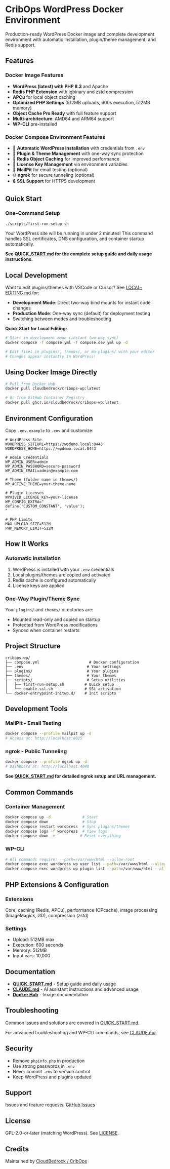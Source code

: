 # CribOps WordPress Docker Environment

Production-ready WordPress Docker image and complete development environment with automatic installation, plugin/theme management, and Redis support.

## Features

### Docker Image Features

- **WordPress (latest) with PHP 8.3** and Apache
- **Redis PHP Extension** with igbinary and zstd compression
- **APCu** for local object caching
- **Optimized PHP Settings** (512MB uploads, 600s execution, 512MB memory)
- **Object Cache Pro Ready** with full feature support
- **Multi-architecture**: AMD64 and ARM64 support
- **WP-CLI** pre-installed

### Docker Compose Environment Features

- 🎯 **Automatic WordPress Installation** with credentials from `.env`
- 🔌 **Plugin & Theme Management** with one-way sync protection
- 💾 **Redis Object Caching** for improved performance
- 🔑 **License Key Management** via environment variables
- 📧 **MailPit** for email testing (optional)
- 🌐 **ngrok** for secure tunneling (optional)
- 🔒 **SSL Support** for HTTPS development

## Quick Start

### One-Command Setup

```bash
./scripts/first-run-setup.sh
```

Your WordPress site will be running in under 2 minutes! This command handles SSL certificates, DNS configuration, and container startup automatically.

**See [QUICK_START.md](QUICK_START.md) for the complete setup guide and daily usage instructions.**

## Local Development

Want to edit plugins/themes with VSCode or Cursor? See [LOCAL-EDITING.md](LOCAL-EDITING.md) for:

- **Development Mode**: Direct two-way bind mounts for instant code changes
- **Production Mode**: One-way sync (default) for deployment testing
- Switching between modes and troubleshooting

**Quick Start for Local Editing:**

```bash
# Start in development mode (instant two-way sync)
docker compose -f compose.yml -f compose.dev.yml up -d

# Edit files in plugins/, themes/, or mu-plugins/ with your editor
# Changes appear instantly in WordPress!
```

## Using Docker Image Directly

```bash
# Pull from Docker Hub
docker pull cloudbedrock/cribops-wp:latest

# Or from GitHub Container Registry
docker pull ghcr.io/cloudbedrock/cribops-wp:latest
```

## Environment Configuration

Copy `.env.example` to `.env` and customize:

```env
# WordPress Site
WORDPRESS_SITEURL=https://wpdemo.local:8443
WORDPRESS_HOME=https://wpdemo.local:8443

# Admin Credentials
WP_ADMIN_USER=admin
WP_ADMIN_PASSWORD=secure-password
WP_ADMIN_EMAIL=admin@example.com

# Theme (folder name in themes/)
WP_ACTIVE_THEME=your-theme-name

# Plugin Licenses
WPVIVID_LICENSE_KEY=your-license
WP_CONFIG_EXTRA="
define('CUSTOM_CONSTANT', 'value');
"

# PHP Limits
MAX_UPLOAD_SIZE=512M
PHP_MEMORY_LIMIT=512M
```

## How It Works

### Automatic Installation

1. WordPress is installed with your `.env` credentials
2. Local plugins/themes are copied and activated
3. Redis cache is configured automatically
4. License keys are applied

### One-Way Plugin/Theme Sync

Your `plugins/` and `themes/` directories are:

- Mounted read-only and copied on startup
- Protected from WordPress modifications
- Synced when container restarts

## Project Structure

```text
cribops-wp/
├── compose.yml                      # Docker configuration
├── .env                            # Your settings
├── plugins/                        # Your plugins
├── themes/                         # Your themes
├── scripts/                        # Setup utilities
│   ├── first-run-setup.sh         # Quick setup
│   └── enable-ssl.sh              # SSL activation
└── docker-entrypoint-initwp.d/    # Init scripts
```

## Development Tools

### MailPit - Email Testing

```bash
docker compose --profile mailpit up -d
# Access at: http://localhost:8025
```

### ngrok - Public Tunneling

```bash
docker compose --profile ngrok up -d
# Dashboard at: http://localhost:4040
```

**See [QUICK_START.md](QUICK_START.md) for detailed ngrok setup and URL management.**

## Common Commands

### Container Management

```bash
docker compose up -d              # Start
docker compose down               # Stop
docker compose restart wordpress  # Sync plugins/themes
docker compose logs -f wordpress  # View logs
docker compose down -v           # Reset everything
```

### WP-CLI

```bash
# All commands require: --path=/var/www/html --allow-root
docker compose exec wordpress wp user list --path=/var/www/html --allow-root
docker compose exec wordpress wp plugin list --path=/var/www/html --allow-root
```

## PHP Extensions & Configuration

### Extensions

Core, caching (Redis, APCu), performance (OPcache), image processing (ImageMagick, GD), compression (zstd)

### Settings

- Upload: 512MB max
- Execution: 600 seconds
- Memory: 512MB
- Input vars: 10,000

## Documentation

- **[QUICK_START.md](QUICK_START.md)** - Setup guide and daily usage
- **[CLAUDE.md](CLAUDE.md)** - AI assistant instructions and advanced usage
- **[Docker Hub](https://hub.docker.com/r/cloudbedrock/cribops-wp)** - Image documentation

## Troubleshooting

Common issues and solutions are covered in [QUICK_START.md](QUICK_START.md#troubleshooting).

For advanced troubleshooting and WP-CLI commands, see [CLAUDE.md](CLAUDE.md).

## Security

- Remove `phpinfo.php` in production
- Use strong passwords in `.env`
- Never commit `.env` to version control
- Keep WordPress and plugins updated

## Support

Issues and feature requests: [GitHub Issues](https://github.com/CloudBedrock/cribops-wp/issues)

## License

GPL-2.0-or-later (matching WordPress). See [LICENSE](LICENSE).

## Credits

Maintained by [CloudBedrock / CribOps](https://cribops.com)
